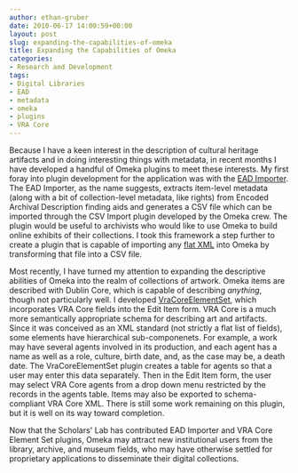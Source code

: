 ```yaml
---
author: ethan-gruber
date: 2010-06-17 14:00:59+00:00
layout: post
slug: expanding-the-capabilities-of-omeka
title: Expanding the Capabilities of Omeka
categories:
- Research and Development
tags:
- Digital Libraries
- EAD
- metadata
- omeka
- plugins
- VRA Core
---
```


Because I have a keen interest in the description of cultural heritage artifacts and in doing interesting things with metadata, in recent months I have developed a handful of Omeka plugins to meet these interests.  My first foray into plugin development for the application was with the [EAD Importer](https://addons.omeka.org/svn/plugins/EadImporter/).  The EAD Importer, as the name suggests, extracts item-level metadata (along with a bit of collection-level metadata, like rights) from Encoded Archival Description finding aids and generates a CSV file which can be imported through the CSV Import plugin developed by the Omeka crew.  The plugin would be useful to archivists who would like to use Omeka to build online exhibits of their collections.  I took this framework a step further to create a plugin that is capable of importing any [flat XML](https://addons.omeka.org/svn/plugins/GenericXmlImporter/trunk/) into Omeka by transforming that file into a CSV file.

Most recently, I have turned my attention to expanding the descriptive abilities of Omeka into the realm of collections of artwork.  Omeka items are described with Dublin Core, which is capable of describing _anything_, though not particularly well.  I developed [VraCoreElementSet](https://addons.omeka.org/svn/plugins/VraCoreElementSet/trunk/), which incorporates VRA Core fields into the Edit Item form.  VRA Core is a much more semantically appropriate schema for describing art and artifacts.  Since it was conceived as an XML standard (not strictly a flat list of fields), some elements have hierarchical sub-componenets.  For example, a work may have several agents involved in its production, and each agent has a name as well as a role, culture, birth date, and, as the case may be, a death date.  The VraCoreElementSet plugin creates a table for agents so that a user may enter this data separately.  Then in the Edit Item form, the user may select VRA Core agents from a drop down menu restricted by the records in the agents table.  Items may also be exported to schema-compliant VRA Core XML.  There is still some work remaining on this plugin, but it is well on its way toward completion.

Now that the Scholars' Lab has contributed EAD Importer and VRA Core Element Set plugins, Omeka may attract new institutional users from the library, archive, and museum fields, who may have otherwise settled for proprietary applications to disseminate their digital collections.
